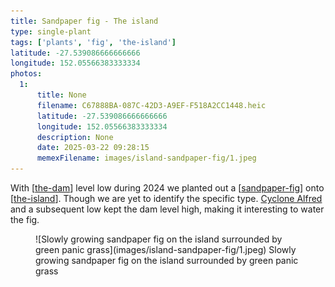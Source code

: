 ```yaml
---
title: Sandpaper fig - The island
type: single-plant
tags: ['plants', 'fig', 'the-island']
latitude: -27.539086666666666
longitude: 152.05566383333334
photos:
  1:
      title: None
      filename: C67888BA-087C-42D3-A9EF-F518A2CC1448.heic
      latitude: -27.539086666666666
      longitude: 152.05566383333334
      description: None
      date: 2025-03-22 09:28:15
      memexFilename: images/island-sandpaper-fig/1.jpeg
---
```




With [[the-dam]] level low during 2024 we planted out a [[sandpaper-fig]] onto [[the-island]]. Though we are yet to identify the specific type. [Cyclone Alfred](https://en.wikipedia.org/wiki/Cyclone_Alfred_(2025)) and a subsequent low kept the dam level high, making it interesting to water the fig.

<figure markdown>
![Slowly growing sandpaper fig on the island surrounded by green panic grass](images/island-sandpaper-fig/1.jpeg)
<caption>Slowly growing sandpaper fig on the island surrounded by green panic grass</caption>
</figure>


[//begin]: # "Autogenerated link references for markdown compatibility"
[the-dam]: ../the-dam "The Dam"
[sandpaper-fig]: ../plants/sandpaper-fig "Sandpaper fig"
[the-island]: ../the-island "The Island"
[//end]: # "Autogenerated link references"